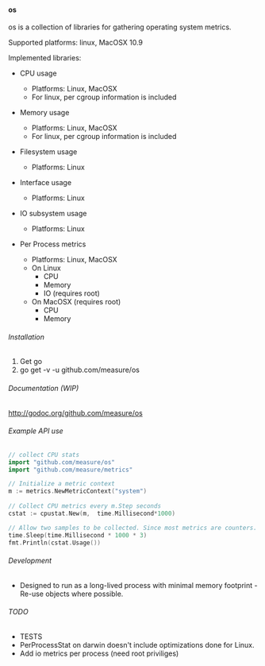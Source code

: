 #### os

os is a collection of libraries for gathering
operating system metrics.

Supported platforms: linux, MacOSX 10.9

Implemented libraries:
  
   * CPU usage 
      * Platforms: Linux, MacOSX
      * For linux, per cgroup information is included

   * Memory usage
      * Platforms: Linux, MacOSX
      * For linux, per cgroup information is included
 
   * Filesystem usage
      * Platforms: Linux

   * Interface usage
      * Platforms: Linux

   * IO subsystem usage
      * Platforms: Linux


   * Per Process metrics
     * Platforms: Linux, MacOSX
     * On Linux
       * CPU
       * Memory
       * IO (requires root)
     * On MacOSX (requires root)
       * CPU
       * Memory
  

###### Installation

1. Get go
2. go get -v -u github.com/measure/os

###### Documentation (WIP)

http://godoc.org/github.com/measure/os

###### Example API use 


```go
// collect CPU stats
import "github.com/measure/os"
import "github.com/measure/metrics"

// Initialize a metric context
m := metrics.NewMetricContext("system")
	
// Collect CPU metrics every m.Step seconds
cstat := cpustat.New(m,  time.Millisecond*1000)

// Allow two samples to be collected. Since most metrics are counters.
time.Sleep(time.Millisecond * 1000 * 3)
fmt.Println(cstat.Usage())

```
###### Development
  * Designed to run as a long-lived process with minimal memory footprint - Re-use objects where possible.



###### TODO
  * TESTS
  * PerProcessStat on darwin doesn't include optimizations done for Linux. 
  * Add io metrics per process (need root priviliges)
